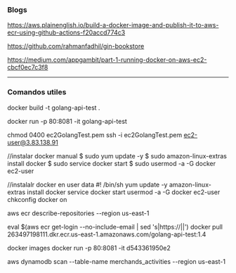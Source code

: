 ### Blogs
https://aws.plainenglish.io/build-a-docker-image-and-publish-it-to-aws-ecr-using-github-actions-f20accd774c3

https://github.com/rahmanfadhil/gin-bookstore

https://medium.com/appgambit/part-1-running-docker-on-aws-ec2-cbcf0ec7c3f8



------
### Comandos utiles
docker build -t golang-api-test .

docker run -p 80:8081 -it golang-api-test


chmod 0400 ec2GolangTest.pem
ssh -i ec2GolangTest.pem ec2-user@3.83.138.91

//instalar docker manual
$ sudo yum update -y
$ sudo amazon-linux-extras install docker
$ sudo service docker start
$ sudo usermod -a -G docker ec2-user

//instalalr docker en user data
#! /bin/sh
yum update -y
amazon-linux-extras install docker
service docker start
usermod -a -G docker ec2-user
chkconfig docker on

aws ecr describe-repositories --region us-east-1

eval $(aws ecr get-login --no-include-email  | sed 's|https://||')
docker pull 263497198111.dkr.ecr.us-east-1.amazonaws.com/golang-api-test:1.4

docker images
docker run -p 80:8081 -it d543361950e2

aws dynamodb scan --table-name merchands_activities --region us-east-1
